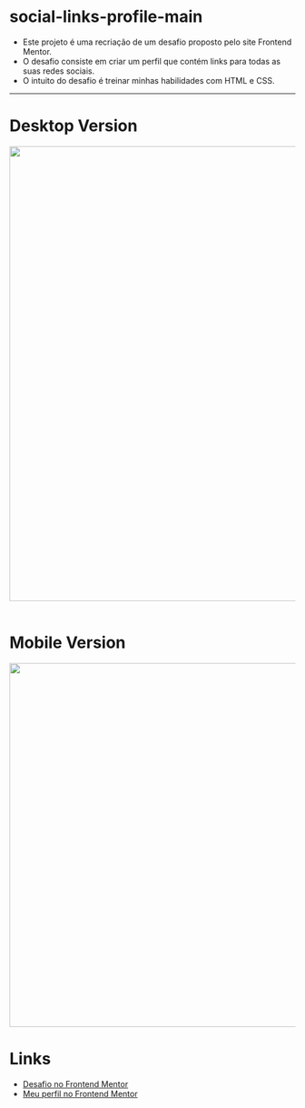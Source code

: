 # social-links-profile-main
<ul>
 <li>Este projeto é uma recriação de um desafio proposto pelo site Frontend Mentor.</li>
 <li>O desafio consiste em criar um perfil que contém links para todas as suas redes sociais.</li>
 <li>O intuito do desafio é treinar minhas habilidades com HTML e CSS.</li>
</ul>
<hr>
<h1>Desktop Version</h1>
<div>
     <img src="https://github.com/user-attachments/assets/c5985bad-4285-4753-8bbf-5496a41e4f24" width="800px" />
</div> 
<br>
<h1>Mobile Version</h1>
<div>
     <img src="https://github.com/user-attachments/assets/614dab64-1477-426c-bebc-bb2a4bebc2ac" height="640px"/>
</div>

<h1>Links</h1>
<ul>
   <li><a href="https://www.frontendmentor.io/challenges/social-links-profile-UG32l9m6dQ">Desafio no Frontend Mentor</a></li>
   <li><a href="https://www.frontendmentor.io/profile/euBrunoLima">Meu perfil no Frontend Mentor</a></li>
</ul>


 
